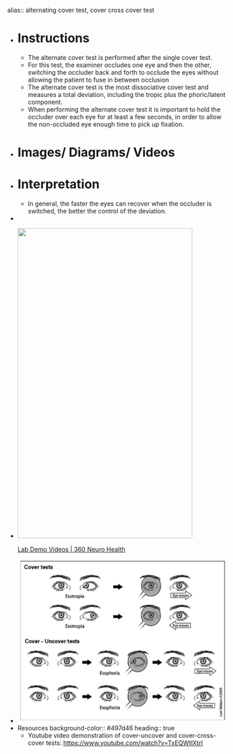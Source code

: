 alias:: alternating cover test, cover cross cover test

- # Instructions
	- The alternate cover test is performed after the single cover test.
	- For this test, the examiner occludes one eye and then the other, switching the occluder back and forth to occlude the eyes without allowing the patient to fuse in between occlusion
	- The alternate cover test is the most dissociative cover test and measures a total deviation, including the tropic plus the phoric/latent component.
	- When performing the alternate cover test it is important to hold the occluder over each eye for at least a few seconds, in order to allow the non-occluded eye enough time to pick up fixation.
- # Images/ Diagrams/ Videos
- # Interpretation
	- In general, the faster the eyes can recover when the occluder is switched, the better the control of the deviation.
-
-
  <p><a href="https://www.360neurohealth.com/courses/certificate-of-competency-in-vestibular-rehabilitation-course-ccvr/lectures/36795242?wvideo=e0c2q4xbs9"><img src="https://embed-ssl.wistia.com/deliveries/7958eeaac538fdf23e65833f2e7a74aa824eb24a.jpg?image_crop_resized=800x1422.2222222222222&amp;image_play_button_size=2x&amp;image_play_button=1&amp;image_play_button_color=1A9DCEe0" width="400" height="711.1111111111111" style="width: 400px; height: 711.111px;"></a></p><p><a href="https://www.360neurohealth.com/courses/certificate-of-competency-in-vestibular-rehabilitation-course-ccvr/lectures/36795242?wvideo=e0c2q4xbs9">Lab Demo Videos | 360 Neuro Health</a></p>
- ![image.png](../assets/image_1639600256163_0.png)
- Resources
  background-color:: #497d46
  heading:: true
	- Youtube video demonstration of cover-uncover and cover-cross-cover tests: https://www.youtube.com/watch?v=TxEQWtlXtrI